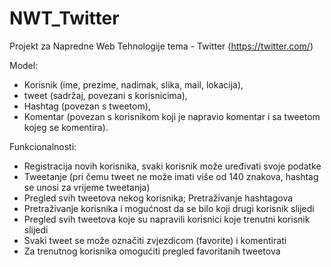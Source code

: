 # NWT_Twitter
Projekt za Napredne Web Tehnologije tema - Twitter (https://twitter.com/)


Model: 
*  Korisnik (ime, prezime, nadimak, slika, mail, lokacija), 
*  tweet (sadržaj, povezani s korisnicima), 
*  Hashtag (povezan s tweetom), 
*  Komentar (povezan s korisnikom koji je napravio komentar i sa tweetom kojeg se komentira).

Funkcionalnosti: 
* Registracija novih korisnika, svaki korisnik može uređivati svoje podatke 
* Tweetanje (pri čemu tweet ne može imati više od 140 znakova, hashtag se unosi za vrijeme tweetanja) 
* Pregled svih tweetova nekog korisnika; Pretraživanje hashtagova
* Pretraživanje korisnika i mogućnost da se bilo koji drugi korisnik slijedi 
* Pregled svih tweetova koje su napravili korisnici koje trenutni korisnik slijedi
* Svaki tweet se može označiti zvjezdicom (favorite) i komentirati
* Za trenutnog korisnika omogućiti pregled favoritanih tweetova
